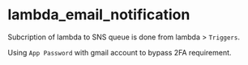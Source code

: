 # lambda_email_notification

Subcription of lambda to SNS queue is done from lambda > `Triggers`.

Using `App Password` with gmail account to bypass 2FA requirement.
